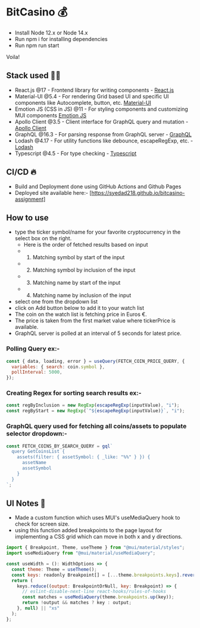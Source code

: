 # BitCasino 💰

- Install Node 12.x or Node 14.x
- Run npm i for installing dependencies
- Run npm run start

Voila!

## Stack used 👨‍💻

- React.js @17 - Frontend library for writing components - [React.js](https://reactjs.org/)
- Material-UI @5.4 - For rendering Grid based UI and specific UI components like Autocomplete, button, etc. [Material-UI](https://material-ui.com/)
- Emotion JS (CSS in JS) @11 - For styling components and customizing MUI components [Emotion JS](https://emotion.sh/)
- Apollo Client @3.5 - Client interface for GraphQL query and mutation - [Apollo Client](https://www.apollographql.com/)
- GraphQL @16.3 - For parsing response from GraphQL server - [GraphQL](https://graphql.org/)
- Lodash @4.17 - For utility functions like debounce, escapeRegExp, etc. - [Lodash](https://lodash.com/)
- Typescript @4.5 - For type checking - [Typescript](https://www.typescriptlang.org/)

## CI/CD 🔥

- Build and Deployment done using GitHub Actions and Github Pages
- Deployed site available here:- [https://syedad218.github.io/bitcasino-assignment]

## How to use

- type the ticker symbol/name for your favorite cryptocurrency in the select box on the right.
  - Here is the order of fetched results based on input
  - 1. Matching symbol by start of the input
  - 2. Matching symbol by inclusion of the input
  - 3. Matching name by start of the input
  - 4. Matching name by inclusion of the input
- select one from the dropdown list
- click on Add button below to add it to your watch list
- The coin on the watch list is fetching price in Euros €.
- The price is taken from the first market value where tickerPrice is available.
- GraphQL server is polled at an interval of 5 seconds for latest price.

### Polling Query ex:-

```js
const { data, loading, error } = useQuery(FETCH_COIN_PRICE_QUERY, {
  variables: { search: coin.symbol },
  pollInterval: 5000,
});
```

### Creating Regex for sorting search results ex:-

```js
const regByInclusion = new RegExp(escapeRegExp(inputValue), "i");
const regByStart = new RegExp(`^${escapeRegExp(inputValue)}`, "i");
```

### GraphQL query used for fetching all coins/assets to populate selector dropdown:-

```js
const FETCH_COINS_BY_SEARCH_QUERY = gql`
  query GetCoinsList {
    assets(filter: { assetSymbol: { _like: "%%" } }) {
      assetName
      assetSymbol
    }
  }
`;
```

## UI Notes 📝

- Made a custom function which uses MUI's useMediaQuery hook to check for screen size.
- using this function added breakpoints to the page layout for implementing a CSS grid which can move in both x and y directions.

```js
import { Breakpoint, Theme, useTheme } from "@mui/material/styles";
import useMediaQuery from "@mui/material/useMediaQuery";

const useWidth = (): WidthOptions => {
  const theme: Theme = useTheme();
  const keys: readonly Breakpoint[] = [...theme.breakpoints.keys].reverse();
  return (
    keys.reduce((output: BreakpointOrNull, key: Breakpoint) => {
      // eslint-disable-next-line react-hooks/rules-of-hooks
      const matches = useMediaQuery(theme.breakpoints.up(key));
      return !output && matches ? key : output;
    }, null) || "xs"
  );
};
```

